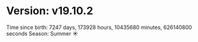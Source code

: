 # Version: v19.10.2
Time since birth: 7247 days, 173928 hours, 10435680 minutes, 626140800 seconds
Season: Summer ☀️
